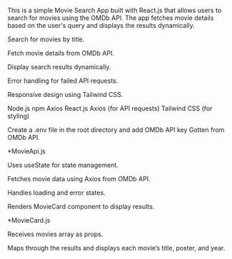 This is a simple Movie Search App built with React.js that allows users to search for movies using the OMDb API. The app fetches movie details based on the user's query and displays the results dynamically.


<!-- Features -->

Search for movies by title.

Fetch movie details from OMDb API.

Display search results dynamically.

Error handling for failed API requests.

Responsive design using Tailwind CSS.


<!-- Install Dependencies -->

Node.js
npm
Axios
React.js
Axios (for API requests)
Tailwind CSS (for styling)

Create a .env file in the root directory and add OMDb API key Gotten from OMDb API.

<!-- Code Structure -->

*MovieApi.js

Uses useState for state management.

Fetches movie data using Axios from OMDb API.

Handles loading and error states.

Renders MovieCard component to display results.


*MovieCard.js

Receives movies array as props.

Maps through the results and displays each movie’s title, poster, and year.